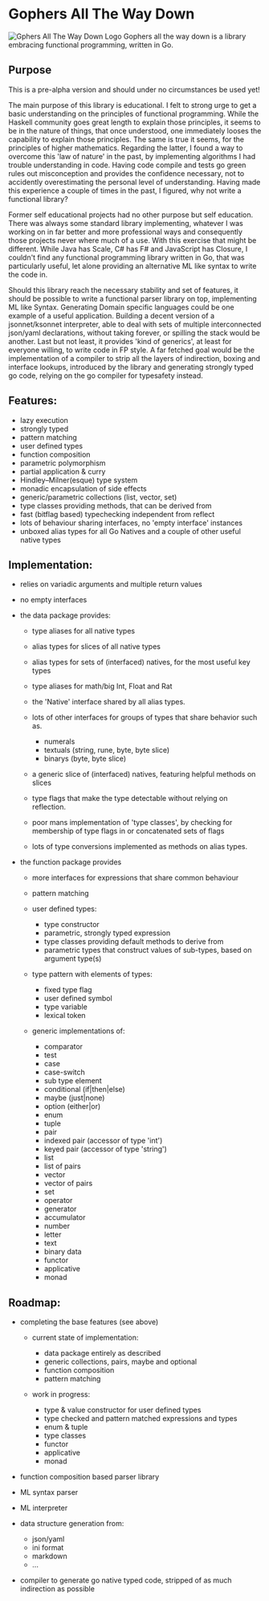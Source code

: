 # Gophers All The Way Down

![Gphers All The Way Down Logo](https://github.com/JoergReinhardt/gatwd/doc/pic/gopher-logo.png) Gophers all the way down is a library embracing functional programming, written in Go.

## Purpose

This is a pre-alpha version and should under no circumstances be used yet! 

The main purpose of this library is educational. I felt to strong urge to get a basic understanding on the principles of functional programming. While the Haskell community goes great length to explain those principles, it seems to be in the nature of things, that once understood, one immediately looses the capability to explain those principles. The same is true it seems, for the principles of higher mathematics. Regarding the latter, I found a way to overcome this 'law of nature' in the past, by implementing algorithms I had trouble understanding in code. Having code compile and tests go green rules out misconception and provides the confidence necessary, not to accidently overestimating the personal level of understanding. Having made this experience a couple of times in the past, I figured, why not write a functional library?

Former self educational projects had no other purpose but self education. There was always some standard library implementing, whatever I was working on in far better and more professional ways and consequently those projects never where much of a use. With this exercise that might be different. While Java has Scale, C# has F# and JavaScript has Closure, I couldn't find any functional programming library written in Go, that was particularly useful, let alone providing an alternative ML like syntax to write the code in.

Should this library reach the necessary stability and set of features, it should be possible to write a functional parser library on top, implementing ML like Syntax. Generating Domain specific languages could be one example of a useful application. Building a decent version of a jsonnet/ksonnet interpreter, able to deal with sets of multiple interconnected json/yaml declarations, without taking forever, or spilling the stack would be another. Last but not least, it provides 'kind of generics', at least for everyone willing, to write code in FP style. A far fetched goal would be the implementation of a compiler to strip all the layers of indirection, boxing and interface lookups, introduced by the library and generating strongly typed go code, relying on the go compiler for typesafety instead.

## Features:

* lazy execution
* strongly typed
* pattern matching
* user defined types
* function composition
* parametric polymorphism
* partial application & curry
* Hindley–Milner(esque) type system
* monadic encapsulation of side effects 
* generic/parametric collections (list, vector, set)
* type classes providing methods, that can be derived from
* fast (bitflag based) typechecking independent from reflect
* lots of behaviour sharing interfaces, no 'empty interface' instances
* unboxed alias types for all Go Natives and a couple of other useful native types

## Implementation:

* relies on variadic arguments and multiple return values
* no empty interfaces
* the data package provides:
  * type aliases for all native types 
  * alias types for slices of all native types
  * alias types for sets of (interfaced) natives, for the most useful key types
  * type aliases for math/big Int, Float and Rat
  * the 'Native' interface shared by all alias types. 
  * lots of other interfaces for groups of types that share behavior such as.
    * numerals
    * textuals (string, rune, byte, byte slice)
    * binarys (byte, byte slice)

  * a generic slice of (interfaced) natives, featuring helpful methods on slices
  * type flags that make the type detectable without relying on reflection.
  * poor mans implementation of 'type classes', by checking for membership of type flags in or concatenated sets of flags
  * lots of type conversions implemented as methods on alias types.

* the function package provides
  * more interfaces for expressions that share common behaviour
  * pattern matching

  * user defined types:
    * type constructor
    * parametric, strongly typed expression
    * type classes providing default methods to derive from
    * parametric types that construct values of sub-types, based on argument type(s)

  * type pattern with elements of types:
    * fixed type flag 
    * user defined symbol
    * type variable
    * lexical token

  * generic implementations of:
    * comparator
    * test
    * case
    * case-switch
    * sub type element
    * conditional (if|then|else)
    * maybe (just|none)
    * option (either|or)
    * enum
    * tuple
    * pair
    * indexed pair (accessor of type 'int')
    * keyed pair (accessor of type 'string')
    * list
    * list of pairs
    * vector
    * vector of pairs
    * set
    * operator
    * generator
    * accumulator
    * number
    * letter
    * text
    * binary data
    * functor
    * applicative
    * monad

## Roadmap:

* completing the base features (see above)

  * current state of implementation:
    * data package entirely as described
    * generic collections, pairs, maybe and optional 
    * function composition
    * pattern matching

  * work in progress:
    * type & value constructor for user defined types
    * type checked and pattern matched expressions and types
    * enum & tuple
    * type classes
    * functor
    * applicative 
    * monad

* function composition based parser library
* ML syntax parser
* ML interpreter

* data structure generation from:
  * json/yaml
  * ini format
  * markdown
  * ‥.

* compiler to generate go native typed code, stripped of as much indirection as possible
